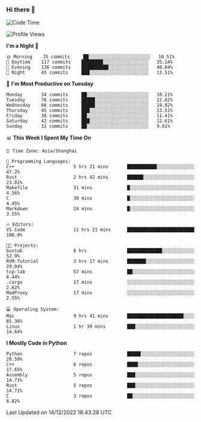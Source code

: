### Hi there 👋

<!--
**KarmaD7/KarmaD7** is a ✨ _special_ ✨ repository because its `README.md` (this file) appears on your GitHub profile.

Here are some ideas to get you started:

- 🔭 I’m currently working on ...
- 🌱 I’m currently learning ...
- 👯 I’m looking to collaborate on ...
- 🤔 I’m looking for help with ...
- 💬 Ask me about ...
- 📫 How to reach me: ...
- 😄 Pronouns: ...
- ⚡ Fun fact: ...
-->

<!--START_SECTION:waka-->
![Code Time](http://img.shields.io/badge/Code%20Time-156%20hrs%2036%20mins-blue)

![Profile Views](http://img.shields.io/badge/Profile%20Views-3-blue)

**I'm a Night 🦉** 

```text
🌞 Morning    35 commits     ██░░░░░░░░░░░░░░░░░░░░░░░   10.51% 
🌆 Daytime    117 commits    ████████░░░░░░░░░░░░░░░░░   35.14% 
🌃 Evening    136 commits    ██████████░░░░░░░░░░░░░░░   40.84% 
🌙 Night      45 commits     ███░░░░░░░░░░░░░░░░░░░░░░   13.51%

```
📅 **I'm Most Productive on Tuesday** 

```text
Monday       34 commits     ██░░░░░░░░░░░░░░░░░░░░░░░   10.21% 
Tuesday      76 commits     █████░░░░░░░░░░░░░░░░░░░░   22.82% 
Wednesday    66 commits     █████░░░░░░░░░░░░░░░░░░░░   19.82% 
Thursday     45 commits     ███░░░░░░░░░░░░░░░░░░░░░░   13.51% 
Friday       38 commits     ██░░░░░░░░░░░░░░░░░░░░░░░   11.41% 
Saturday     42 commits     ███░░░░░░░░░░░░░░░░░░░░░░   12.61% 
Sunday       32 commits     ██░░░░░░░░░░░░░░░░░░░░░░░   9.61%

```


📊 **This Week I Spent My Time On** 

```text
⌚︎ Time Zone: Asia/Shanghai

💬 Programming Languages: 
C++                      5 hrs 21 mins       ███████████░░░░░░░░░░░░░░   47.2% 
Rust                     2 hrs 42 mins       ██████░░░░░░░░░░░░░░░░░░░   23.81% 
Makefile                 31 mins             █░░░░░░░░░░░░░░░░░░░░░░░░   4.56% 
C                        30 mins             █░░░░░░░░░░░░░░░░░░░░░░░░   4.45% 
Markdown                 24 mins             █░░░░░░░░░░░░░░░░░░░░░░░░   3.55%

🔥 Editors: 
VS Code                  11 hrs 21 mins      █████████████████████████   100.0%

🐱‍💻 Projects: 
bustub                   6 hrs               █████████████░░░░░░░░░░░░   52.9% 
RVM-Tutorial             3 hrs 17 mins       ███████░░░░░░░░░░░░░░░░░░   29.04% 
tcp-lab                  57 mins             ██░░░░░░░░░░░░░░░░░░░░░░░   8.44% 
.cargo                   17 mins             ░░░░░░░░░░░░░░░░░░░░░░░░░   2.62% 
MadProxy                 17 mins             ░░░░░░░░░░░░░░░░░░░░░░░░░   2.55%

💻 Operating System: 
Mac                      9 hrs 41 mins       █████████████████████░░░░   85.36% 
Linux                    1 hr 39 mins        ███░░░░░░░░░░░░░░░░░░░░░░   14.64%

```

**I Mostly Code in Python** 

```text
Python                   7 repos             █████░░░░░░░░░░░░░░░░░░░░   20.59% 
C++                      6 repos             ████░░░░░░░░░░░░░░░░░░░░░   17.65% 
Assembly                 5 repos             ███░░░░░░░░░░░░░░░░░░░░░░   14.71% 
Rust                     5 repos             ███░░░░░░░░░░░░░░░░░░░░░░   14.71% 
C                        3 repos             ██░░░░░░░░░░░░░░░░░░░░░░░   8.82%

```



 Last Updated on 14/12/2022 18:43:28 UTC
<!--END_SECTION:waka-->
